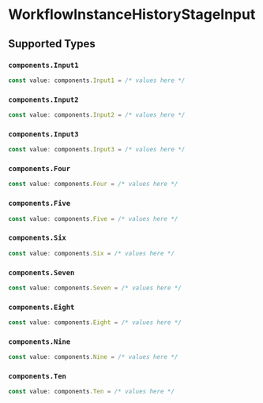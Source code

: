 # WorkflowInstanceHistoryStageInput


## Supported Types

### `components.Input1`

```typescript
const value: components.Input1 = /* values here */
```

### `components.Input2`

```typescript
const value: components.Input2 = /* values here */
```

### `components.Input3`

```typescript
const value: components.Input3 = /* values here */
```

### `components.Four`

```typescript
const value: components.Four = /* values here */
```

### `components.Five`

```typescript
const value: components.Five = /* values here */
```

### `components.Six`

```typescript
const value: components.Six = /* values here */
```

### `components.Seven`

```typescript
const value: components.Seven = /* values here */
```

### `components.Eight`

```typescript
const value: components.Eight = /* values here */
```

### `components.Nine`

```typescript
const value: components.Nine = /* values here */
```

### `components.Ten`

```typescript
const value: components.Ten = /* values here */
```

